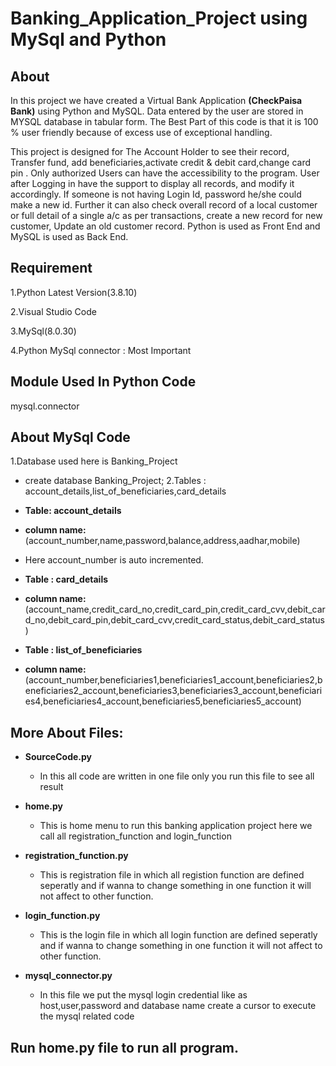 # Banking_Application_Project using MySql and Python
## About

In this project we have created a Virtual Bank Application **(CheckPaisa Bank)** using Python and MySQL. Data entered by the user are stored in MYSQL database in tabular form. The Best Part of this code is that it is 100 % user friendly because of excess use of exceptional handling.

This project is designed for The Account Holder to see their record, Transfer fund, add beneficiaries,activate credit & debit card,change card pin . Only authorized Users can have the accessibility to the program. User after Logging in have the support to display all records, and modify it accordingly. If someone is not having Login Id, password he/she could make a new id. Further it can also check overall record of a local customer or full detail of a single a/c as per transactions, create a new record for new customer, Update an old customer record. Python is used as Front End and MySQL is used as Back End.

## Requirement

1.Python Latest Version(3.8.10)

2.Visual Studio Code

3.MySql(8.0.30)

4.Python MySql connector : Most Important

## Module Used In Python Code

 mysql.connector
 
## About MySql Code
 
 1.Database used here is Banking_Project
   - create database Banking_Project;
 2.Tables : account_details,list_of_beneficiaries,card_details
 
   - **Table: account_details**
   - **column name:** (account_number,name,password,balance,address,aadhar,mobile)
   - Here account_number is auto incremented.
 
   - **Table : card_details**
   - **column name:**(account_name,credit_card_no,credit_card_pin,credit_card_cvv,debit_card_no,debit_card_pin,debit_card_cvv,credit_card_status,debit_card_status)
 
   - **Table : list_of_beneficiaries**
   - **column name:** (account_number,beneficiaries1,beneficiaries1_account,beneficiaries2,beneficiaries2_account,beneficiaries3,beneficiaries3_account,beneficiaries4,beneficiaries4_account,beneficiaries5,beneficiaries5_account)

## More About Files:

- **SourceCode.py**
  - In this all code are written in one file only you run this file to  see all result

- **home.py**
  - This is home menu to run this banking application project here we call all registration_function and login_function

- **registration_function.py**
  - This is registration file in which all registion function are defined seperatly and if wanna to change something in one function it will not affect to  other function.

- **login_function.py**
  - This is the login file in which all login function are defined seperatly and if wanna to change something in one function it will not affect to other function.

- **mysql_connector.py**
  - In this file we put the mysql login credential like as host,user,password and database name create a cursor to execute the mysql related code


## Run home.py file to run all program.



